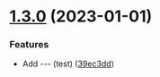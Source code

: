# [1.3.0](https://github.com/dany-fedorov/pojo-constructor/compare/v1.2.0...v1.3.0) (2023-01-01)


### Features

* Add --- (test) ([39ec3dd](https://github.com/dany-fedorov/pojo-constructor/commit/39ec3dd736fa2d1cf2df7c33a2d830797bd24808))
